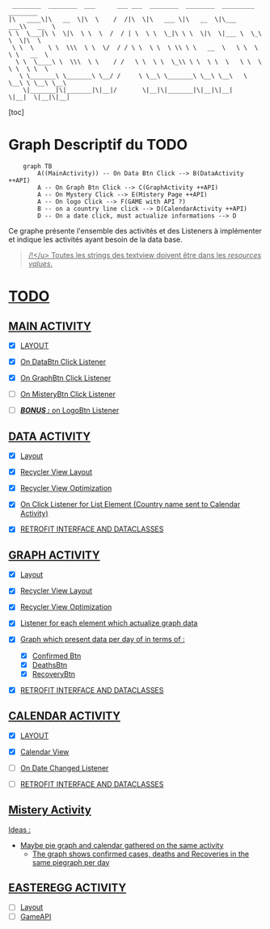 ```
 ________  ________  ___      ___ ___  ________  ________  _________  ________
|\   ____\|\   __  \|\  \    /  /|\  \|\   ___ \|\   __  \|\___   ___\\   __  \
\ \  \___|\ \  \|\  \ \  \  /  / | \  \ \  \_|\ \ \  \|\  \|___ \  \_\ \  \|\  \
 \ \  \    \ \  \\\  \ \  \/  / / \ \  \ \  \ \\ \ \   __  \   \ \  \ \ \   __  \
  \ \  \____\ \  \\\  \ \    / /   \ \  \ \  \_\\ \ \  \ \  \   \ \  \ \ \  \ \  \
   \ \_______\ \_______\ \__/ /     \ \__\ \_______\ \__\ \__\   \ \__\ \ \__\ \__\
    \|_______|\|_______|\|__|/       \|__|\|_______|\|__|\|__|    \|__|  \|__|\|__|

```





[toc]

# Graph Descriptif du TODO

```mermaid
	graph TB
		A((MainActivity)) -- On Data Btn Click --> B(DataActivity ++API)
		A -- On Graph Btn Click --> C(GraphActivity ++API)
		A -- On Mystery Click --> E(Mistery Page ++API)
		A -- On logo Click --> F(GAME with API ?)
		B -- on a country line click --> D(CalendarActivity ++API)
		D -- On a date click, must actualize informations --> D
```



Ce graphe présente l'ensemble des activités et des Listeners à implémenter et indique les activités ayant besoin de la data base.



> <u>/!\</u> Toutes les strings des textview doivent être dans les *resources values*.



# TODO



## MAIN ACTIVITY

- [x] LAYOUT
- [x] On DataBtn Click Listener
- [x] On GraphBtn Click Listener
- [ ] On MisteryBtn Click Listener
- [ ] ***BONUS :*** on LogoBtn Listener



## DATA ACTIVITY

- [x] Layout
- [x] Recycler View Layout
- [x] Recycler View Optimization
- [x] On Click Listener for List Element (Country name sent to Calendar Activity)
- [x] RETROFIT INTERFACE AND DATACLASSES



## GRAPH ACTIVITY

- [x] Layout
- [x] Recycler View Layout
- [x] Recycler View Optimization
- [x] Listener for each element which actualize graph data
- [x] Graph which present data per day of in terms of : 
  - [x] Confirmed Btn
  - [x] DeathsBtn
  - [x] RecoveryBtn
- [x] RETROFIT INTERFACE AND DATACLASSES



## CALENDAR ACTIVITY

- [x] LAYOUT
- [x] Calendar View
- [ ] On Date Changed Listener
- [ ] RETROFIT INTERFACE AND DATACLASSES



## Mistery Activity

Ideas :

- Maybe pie graph and calendar gathered on the same activity
  - The graph shows confirmed cases, deaths and Recoveries in the same piegraph per day





## EASTEREGG ACTIVITY

- [ ] Layout
- [ ] GameAPI